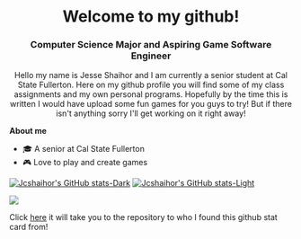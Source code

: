 <h1 align = "center">Welcome to my github!</h1>
<h3 align = "center">Computer Science Major and Aspiring Game Software Engineer</h3>
<p align = "center">
  Hello my name is Jesse Shaihor and I am currently a senior student at Cal State Fullerton. Here on my github profile you will find some of my class assignments and my own personal programs. Hopefully by the time this is written I would have upload some fun games for you guys to try! But if there isn't anything sorry I'll get working on it right away! 
</p>

**About me**
- 🎓 A senior at Cal State Fullerton
- 🎮 Love to play and create games


[![Jcshaihor's GitHub stats-Dark](https://github-readme-stats.vercel.app/api?username=jcshaihor\&show_icons=true\&theme=dark#gh-dark-mode-only)](https://github.com/anuraghazra/github-readme-stats#responsive-card-theme#gh-dark-mode-only)
[![Jcshaihor's GitHub stats-Light](https://github-readme-stats.vercel.app/api?username=jcshaihor\&show_icons=true\&theme=default#gh-light-mode-only)](https://github.com/anuraghazra/github-readme-stats#responsive-card-theme#gh-light-mode-only)

<a href="https://github.com/anuraghazra/github-readme-stats"><img align="center" src="https://github-readme-stats.vercel.app/api/top-langs/?username=jcshaihor&layout=compact&theme=buefy&hide_border=true" /></a> 

Click [here](https://github.com/anuraghazra/github-readme-stats) it will take you to the repository to who I found this github stat card from!

